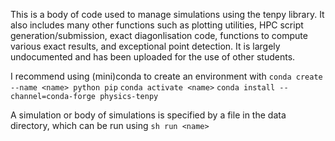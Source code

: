 This is a body of code used to manage simulations using the tenpy library. It also includes many other functions such as plotting utilities, HPC script generation/submission, exact diagonlisation code, functions to compute various exact results, and exceptional point detection. It is largely undocumented and has been uploaded for the use of other students.

I recommend using (mini)conda to create an environment with
`conda create --name <name> python pip`
`conda activate <name>`
`conda install --channel=conda-forge physics-tenpy`

A simulation or body of simulations is specified by a file in the data directory, which can be run using
`sh run <name>`
